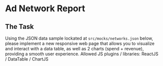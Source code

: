 # Ad Network Report

## The Task

Using the JSON data sample lockated at `src/mocks/networks.json` below, please implement a new responsive web page that allows you to visualize and interact with a data table, as well as 2 charts (spend + revenue), providing a smooth user experience. Allowed JS plugins / libraries: ReactJS / DataTable / ChartJS
